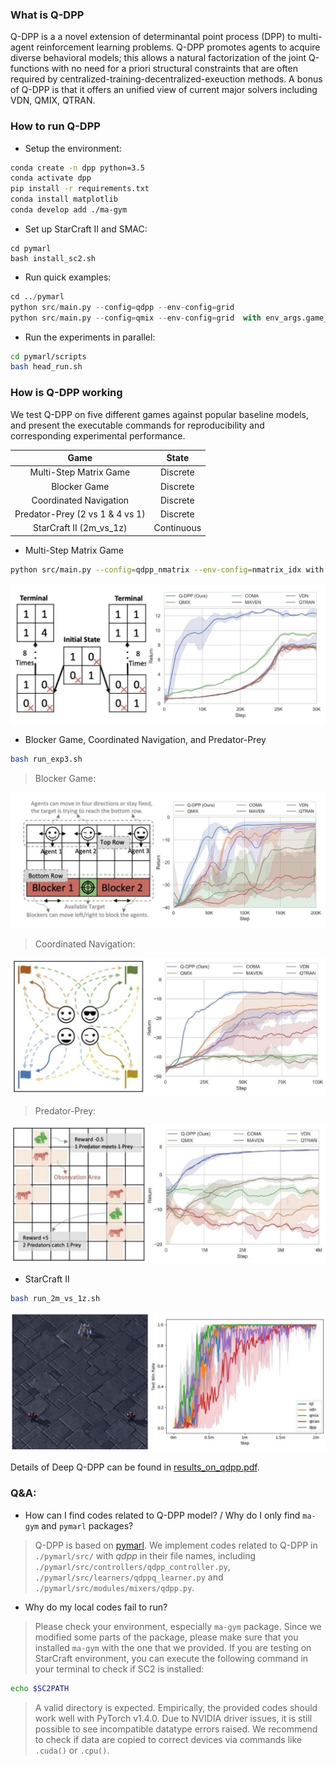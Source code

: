 ### What is Q-DPP
Q-DPP is a a novel extension of determinantal point process (DPP) to multi-agent reinforcement learning problems. Q-DPP promotes agents to acquire diverse behavioral models; this allows a natural factorization of the joint Q-functions with no need for a priori structural constraints that are often required by centralized-training-decentralized-exeuction methods. A bonus of Q-DPP is that it offers an unified view of current major solvers including VDN, QMIX, QTRAN.



### How to run Q-DPP

- Setup the environment:

```bash
conda create -n dpp python=3.5
conda activate dpp
pip install -r requirements.txt
conda install matplotlib
conda develop add ./ma-gym
```

- Set up StarCraft II and SMAC:

```
cd pymarl
bash install_sc2.sh
```

- Run quick examples:

```python
cd ../pymarl
python src/main.py --config=qdpp --env-config=grid
python src/main.py --config=qmix --env-config=grid  with env_args.game_name=Spread-v0 
```

- Run the experiments in parallel:
```bash
cd pymarl/scripts
bash head_run.sh
```


### How is Q-DPP working

We test Q-DPP on five different games against popular baseline models, and present the executable commands for reproducibility and corresponding experimental performance.

|              Game               |   State    |
| :-----------------------------: | :--------: |
|     Multi-Step Matrix Game      |  Discrete  |
|          Blocker Game           |  Discrete  |
|     Coordinated Navigation      |  Discrete  |
| Predator-Prey (2 vs 1 & 4 vs 1) |  Discrete  |
|     StarCraft II (2m_vs_1z)     | Continuous |



- Multi-Step Matrix Game

```bash
python src/main.py --config=qdpp_nmatrix --env-config=nmatrix_idx with embedding_init=normal
```

![matrix](matrix.jpeg)

- Blocker Game, Coordinated Navigation, and Predator-Prey

```bash
bash run_exp3.sh
```

> Blocker Game:

![blocker](blocker.jpeg)

> Coordinated Navigation:

![navi](navi.jpeg)

> Predator-Prey:

![pp](pp.jpeg)

- StarCraft II

```bash
bash run_2m_vs_1z.sh
```

![2m_vs_1z](2m_vs_1z.jpeg)

Details of Deep Q-DPP can be found in [results_on_qdpp.pdf](results_on_qdpp.pdf). 

### Q&A:

- How can I find codes related to Q-DPP model? / Why do I only find `ma-gym` and `pymarl` packages? 

> Q-DPP is based on [pymarl](https://github.com/oxwhirl/pymarl). We implement codes related to Q-DPP in `./pymarl/src/` with *qdpp* in their file names, including `./pymarl/src/controllers/qdpp_controller.py`, `./pymarl/src/learners/qdppq_learner.py` and  `./pymarl/src/modules/mixers/qdpp.py`.



- Why do my local codes fail to run?

> Please check your environment, especially `ma-gym` package. Since we modified some parts of the package, please make sure that you installed `ma-gym` with the one that we provided. If you are testing on StarCraft environment, you can execute the following command in your terminal to check if SC2 is installed:

```bash
echo $SC2PATH
```

> A valid directory is expected. Empirically, the provided codes should work well with PyTorch v1.4.0. Due to NVIDIA driver issues, it is still possible to see incompatible datatype errors raised. We recommend to check if data are copied to correct devices via commands like `.cuda()` or `.cpu()`. 
